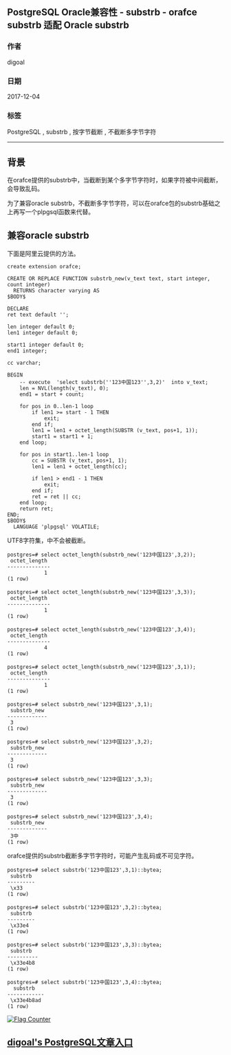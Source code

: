 ## PostgreSQL Oracle兼容性 - substrb - orafce substrb 适配 Oracle substrb  
                          
### 作者                          
digoal                          
                          
### 日期                          
2017-12-04                         
                          
### 标签                          
PostgreSQL , substrb , 按字节截断 , 不截断多字节字符   
                          
----                          
                          
## 背景     
在orafce提供的substrb中，当截断到某个多字节字符时，如果字符被中间截断，会导致乱码。  
  
为了兼容oracle substrb，不截断多字节字符，可以在orafce包的substrb基础之上再写一个plpgsql函数来代替。  
  
## 兼容oracle substrb
下面是阿里云提供的方法。  
  
```  
create extension orafce;  
  
CREATE OR REPLACE FUNCTION substrb_new(v_text text, start integer, count integer)  
  RETURNS character varying AS  
$BODY$  
  
DECLARE  
ret text default '';  
  
len integer default 0;  
len1 integer default 0;  
  
start1 integer default 0;  
end1 integer;  
  
cc varchar;  
  
BEGIN  
    -- execute  'select substrb(''123中国123'',3,2)'  into v_text;  
	len = NVL(length(v_text), 0);  
	end1 = start + count;  
  
	for pos in 0..len-1 loop  
		if len1 >= start - 1 THEN  
			exit;  
		end if;  
		len1 = len1 + octet_length(SUBSTR (v_text, pos+1, 1));  
		start1 = start1 + 1;  
	end loop;  
  
	for pos in start1..len-1 loop  
		cc = SUBSTR (v_text, pos+1, 1);  
		len1 = len1 + octet_length(cc);  
  
		if len1 > end1 - 1 THEN  
			exit;  
		end if;  
		ret = ret || cc;  
	end loop;  
    return ret;  
END;  
$BODY$  
  LANGUAGE 'plpgsql' VOLATILE;  
```  
  
UTF8字符集，中不会被截断。  
  
```  
postgres=# select octet_length(substrb_new('123中国123',3,2));  
 octet_length   
--------------  
            1  
(1 row)  
  
postgres=# select octet_length(substrb_new('123中国123',3,3));  
 octet_length   
--------------  
            1  
(1 row)  
  
postgres=# select octet_length(substrb_new('123中国123',3,4));  
 octet_length   
--------------  
            4  
(1 row)  
  
postgres=# select octet_length(substrb_new('123中国123',3,1));  
 octet_length   
--------------  
            1  
(1 row)  
  
postgres=# select substrb_new('123中国123',3,1);  
 substrb_new   
-------------  
 3  
(1 row)  
  
postgres=# select substrb_new('123中国123',3,2);  
 substrb_new   
-------------  
 3  
(1 row)  
  
postgres=# select substrb_new('123中国123',3,3);  
 substrb_new   
-------------  
 3  
(1 row)  
  
postgres=# select substrb_new('123中国123',3,4);  
 substrb_new   
-------------  
 3中  
(1 row)  
```  
  
orafce提供的substrb截断多字节字符时，可能产生乱码或不可见字符。  
  
```  
postgres=# select substrb('123中国123',3,1)::bytea;  
 substrb   
---------  
 \x33  
(1 row)  
  
postgres=# select substrb('123中国123',3,2)::bytea;  
 substrb   
---------  
 \x33e4  
(1 row)  
  
postgres=# select substrb('123中国123',3,3)::bytea;  
 substrb    
----------  
 \x33e4b8  
(1 row)  
  
postgres=# select substrb('123中国123',3,4)::bytea;  
  substrb     
------------  
 \x33e4b8ad  
(1 row)  
```  
      
  
<a rel="nofollow" href="http://info.flagcounter.com/h9V1"  ><img src="http://s03.flagcounter.com/count/h9V1/bg_FFFFFF/txt_000000/border_CCCCCC/columns_2/maxflags_12/viewers_0/labels_0/pageviews_0/flags_0/"  alt="Flag Counter"  border="0"  ></a>  
  
  
  
  
## [digoal's PostgreSQL文章入口](https://github.com/digoal/blog/blob/master/README.md "22709685feb7cab07d30f30387f0a9ae")
  
